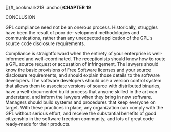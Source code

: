 
[]{#_bookmark218 .anchor}**CHAPTER 19**

CONCLUSION

GPL compliance need not be an onerous process. Historically, struggles
have been the result of poor de- velopment methodologies and
communications, rather than any unexpected application of the GPL's
source code disclosure requirements.

Compliance is straightforward when the entirety of your enterprise is
well-informed and well-coordinated. The receptionists should know how
to route a GPL source request or accusation of infringement. The
lawyers should know the basic provisions of Free Software licenses and
your source disclosure requirements, and should explain those details
to the software developers. The software developers should use a
version control system that allows them to associate versions of
source with distributed binaries, have a well-documented build process
that anyone skilled in the art can understand, and inform the lawyers
when they bring in new software. Managers should build systems and
procedures that keep everyone on target. With these practices in
place, any organization can comply with the GPL without serious
effort, and receive the substantial benefits of good citizenship in
the software freedom community, and lots of great code ready-made for
their products.

